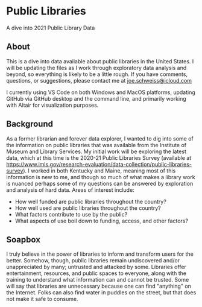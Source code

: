 # Public Libraries
 A dive into 2021 Public Library Data

## About
This is a dive into data available about public libraries in the United States. I will be updating the files as I work through exploratory data analysis and beyond, so everything is likely to be a little rough. If you have comments, questions, or suggestions, please contact me at joe.schweiss@icloud.com

I currently using VS Code on both Windows and MacOS platforms, updating GitHub via GitHub desktop and the command line, and primarily working with Altair for visualization purposes.

## Background
As a former librarian and forever data explorer, I wanted to dig into some of the information on public libraries that was available from the Institute of Museum and Library Services. My initial work will be exploring the latest data, which at this time is the 2020-21 Public Libraries Survey (available at https://www.imls.gov/research-evaluation/data-collection/public-libraries-survey). I worked in both Kentucky and Maine, meaning most of this information is new to me, and though so much of what makes a library work is nuanced perhaps some of my questions can be answered by exploration and analysis of hard data.  Areas of interest include:
* How well funded are public libraries throughout the country?
* How well used are public libraries throughout the country?
* What factors contribute to use by the public?
* What aspects of use boil down to funding, access, and other factors?

## Soapbox
I truly believe in the power of libraries to inform and transform users for the better. Somehow, though, public libraries remain undiscovered and/or unappreciated by many; untrusted and attacked by some. Libraries offer entertainment, resources, and public spaces to everyone, along with the training to understand what information can and cannot be trusted. Some will say that libraries are unnecessary because one can find "anything" on the Internet. Folks can also find water in puddles on the street, but that does not make it safe to consume.
